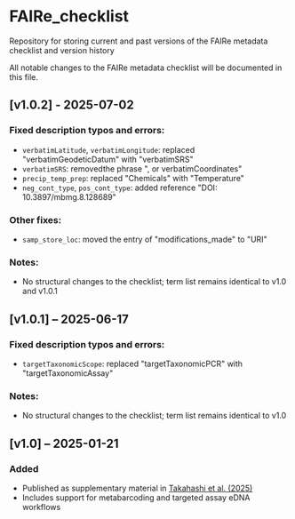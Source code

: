 # FAIRe_checklist
Repository for storing current and past versions of the FAIRe metadata checklist and version history

All notable changes to the FAIRe metadata checklist will be documented in this file.

## [v1.0.2] - 2025-07-02
### Fixed description typos and errors:
- `verbatimLatitude`, `verbatimLongitude`: replaced "verbatimGeodeticDatum" with "verbatimSRS"
- `verbatimSRS`: removedthe  phrase ", or verbatimCoordinates"
- `precip_temp_prep`: replaced "Chemicals" with "Temperature"
- `neg_cont_type`, `pos_cont_type`: added reference "DOI: 10.3897/mbmg.8.128689"
### Other fixes: 
- `samp_store_loc`: moved the entry of "modifications_made" to "URI"
### Notes:
- No structural changes to the checklist; term list remains identical to v1.0 and v1.0.1

## [v1.0.1] – 2025-06-17
### Fixed description typos and errors:
- `targetTaxonomicScope`: replaced "targetTaxonomicPCR" with "targetTaxonomicAssay"
### Notes:
- No structural changes to the checklist; term list remains identical to v1.0

## [v1.0] – 2025-01-21
### Added
- Published as supplementary material in [Takahashi et al. (2025)](https://doi.org/10.1002/edn3.70100)  
- Includes support for metabarcoding and targeted assay eDNA workflows
